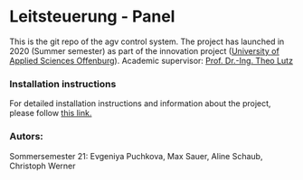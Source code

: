 # Leitsteuerung - Panel

This is the git repo of the agv control system. 
The project has launched in 2020 (Summer semester) as part of the innovation project (<a href="https://www.hs-offenburg.de/">University of Applied Sciences Offenburg</a>).
Academic supervisor:  <a href="https://imla.hs-offenburg.de/personen/prof-dr-ing-theo-lutz/">Prof. Dr.-Ing. Theo Lutz</a>

### Installation instructions

For detailed installation instructions and information about the project, please follow [this link.](https://github.com/flitzmo-hso/flitzmo_agv_control_system)





### Autors: <br>
Sommersemester 21: Evgeniya Puchkova, Max Sauer, Aline Schaub, Christoph Werner
